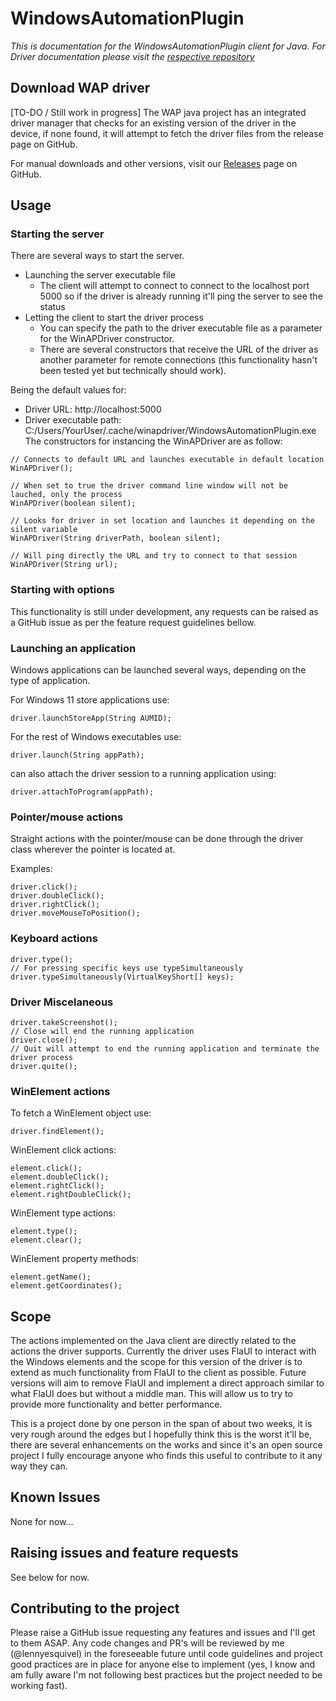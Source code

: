 # WindowsAutomationPlugin
_This is documentation for the WindowsAutomationPlugin client for Java. For Driver documentation please visit the [respective repository](https://github.com/lennyesquivel/WindowsAutomationPlugin-Java/tree/master)_
## Download WAP driver
[TO-DO / Still work in progress]
The WAP java project has an integrated driver manager that checks for an existing version of the driver in the device, if none found, it will attempt to fetch the driver files from the release page on GitHub.

For manual downloads and other versions, visit our [Releases](https://github.com/lennyesquivel/WindowsAutomationPlugin-WindowsDriver/releases) page on GitHub.
## Usage
### Starting the server
There are several ways to start the server.
- Launching the server executable file
	- The client will attempt to connect to connect to the localhost port 5000 so if the driver is already running it'll ping the server to see the status
- Letting the client to start the driver process
	- You can specify the path to the driver executable file as a parameter for the WinAPDriver constructor.
	- There are several constructors that receive the URL of the driver as another parameter for remote connections (this functionality hasn't been tested yet but technically should work).

Being the default values for:
- Driver URL: http://localhost:5000
- Driver executable path: C:/Users/YourUser/.cache/winapdriver/WindowsAutomationPlugin.exe
The constructors for instancing the WinAPDriver are as follow:

```
// Connects to default URL and launches executable in default location
WinAPDriver();

// When set to true the driver command line window will not be lauched, only the process
WinAPDriver(boolean silent);

// Looks for driver in set location and launches it depending on the silent variable
WinAPDriver(String driverPath, boolean silent);

// Will ping directly the URL and try to connect to that session
WinAPDriver(String url);
```
### Starting with options
This functionality is still under development, any requests can be raised as a GitHub issue as per the feature request guidelines bellow.

### Launching an application
Windows applications can be launched several ways, depending on the type of application.
 
For Windows 11 store applications use:
```
driver.launchStoreApp(String AUMID);
```
For the rest of Windows executables use:
```
driver.launch(String appPath);
```
can also attach the driver session to a running application using:
```
driver.attachToProgram(appPath);
```

### Pointer/mouse actions
Straight actions with the pointer/mouse can be done through the driver class wherever the pointer is located at.

Examples:
```
driver.click();
driver.doubleClick();
driver.rightClick();
driver.moveMouseToPosition();
```

### Keyboard actions
```
driver.type();
// For pressing specific keys use typeSimultaneously
driver.typeSimultaneously(VirtualKeyShort[] keys);
```

### Driver Miscelaneous
```
driver.takeScreenshot();
// Close will end the running application
driver.close();
// Quit will attempt to end the running application and terminate the driver process
driver.quite();
```

### WinElement actions
To fetch a WinElement object use:
```
driver.findElement();
```

WinElement click actions:
```
element.click();
element.doubleClick();
element.rightClick();
element.rightDoubleClick();
```

WinElement type actions:
```
element.type();
element.clear();
```

WinElement property methods:
```
element.getName();
element.getCoordinates();
```
## Scope
The actions implemented on the Java client are directly related to the actions the driver supports. Currently the driver uses FlaUI to interact with the Windows elements and the scope for this version of the driver is to extend as much functionality from FlaUI to the client as possible. Future versions will aim to remove FlaUI and implement a direct approach similar to what FlaUI does but without a middle man. This will allow us to try to provide more functionality and better performance.

This is a project done by one person in the span of about two weeks, it is very rough around the edges but I hopefully think this is the worst it'll be, there are several enhancements on the works and since it's an open source project I fully encourage anyone who finds this useful to contribute to it any way they can.
## Known Issues
None for now...

## Raising issues and feature requests
See below for now.

## Contributing to the project
Please raise a GitHub issue requesting any features and issues and I'll get to them ASAP. Any code changes and PR's will be reviewed by me (@lennyesquivel) in the foreseeable future until code guidelines and project good practices are in place for anyone else to implement (yes, I know and am fully aware I'm not following best practices but the project needed to be working fast).
